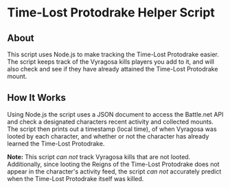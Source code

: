 # Time-Lost Protodrake Helper Script #

## About ##
This script uses Node.js to make tracking the Time-Lost Protodrake easier. The script keeps track of the Vyragosa kills players you add to it, and will also check and see if they have already attained the Time-Lost Protodrake mount.

## How It Works ##
Using Node.js the script uses a JSON document to access the Battle.net API and check a designated characters recent activity and collected mounts. The script then prints out a timestamp (local time), of when Vyragosa was looted by each character, and whether or not the character has already learned the Time-Lost Protodrake.

**Note:** This script *can not* track Vyragosa kills that are not looted. Additionally, since looting the Reigns of the Time-Lost Protodrake does not appear in the character's activity feed, the script *can not* accurately predict when the Time-Lost Protodrake itself was killed.